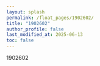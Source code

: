 ```yaml
---
layout: splash
permalink: /float_pages/1902602/
title: "1902602"
author_profile: false
last_modified_at: 2025-06-13
toc: false
---
```

 
1902602

